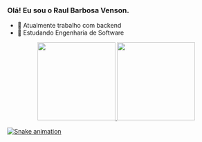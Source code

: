 ### Olá! Eu sou o Raul Barbosa Venson.


- 🔭 Atualmente trabalho com backend
- 🌱 Estudando Engenharia de Software

<div align="center">
  <a href="https://github.com/raulvenson">
  <img height="180em" src="https://github-readme-stats.vercel.app/api?username=raulvenson&show_icons=true&theme=highcontrast&include_all_commits=true&count_private=true"/>
  <img height="180em" src="https://github-readme-stats.vercel.app/api/top-langs/?username=raulvenson&layout=compact&langs_count=7&theme=highcontrast"/>
</div>

  ![Snake animation](https://github.com/raulvenson/raulvenson/blob/output/github-contribution-grid-snake.svg)
